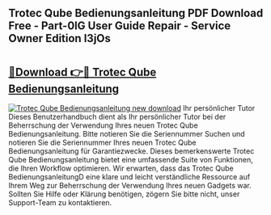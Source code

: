 ## Trotec Qube Bedienungsanleitung PDF Download Free - Part-0lG User Guide Repair - Service Owner Edition l3jOs

# <h2><a href="http://df5ix1b.blite.top/?on=Trotec+Qube+Bedienungsanleitung">🔗Download 👉🔴 Trotec Qube Bedienungsanleitung</a></h2>

[![Trotec Qube Bedienungsanleitung new download](https://i.imgur.com/lujVjoI.png)](http://df5ix1b.blite.top/?on=Trotec+Qube+Bedienungsanleitung)
Ihr persönlicher Tutor Dieses Benutzerhandbuch dient als Ihr persönlicher Tutor bei der Beherrschung der Verwendung Ihres neuen Trotec Qube Bedienungsanleitung. Bitte notieren Sie die Seriennummer Suchen und notieren Sie die Seriennummer Ihres neuen Trotec Qube Bedienungsanleitung für Garantiezwecke. Dieses bemerkenswerte Trotec Qube Bedienungsanleitung bietet eine umfassende Suite von Funktionen, die Ihren Workflow optimieren. Wir erwarten, dass das Trotec Qube BedienungsanleitungD eine klare und leicht verständliche Ressource auf Ihrem Weg zur Beherrschung der Verwendung Ihres neuen Gadgets war. Sollten Sie Hilfe oder Klärung benötigen, zögern Sie bitte nicht, unser Support-Team zu kontaktieren.
